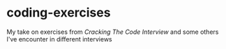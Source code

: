 # coding-exercises
My take on exercises from _Cracking The Code Interview_  and some others I've encounter in different interviews
